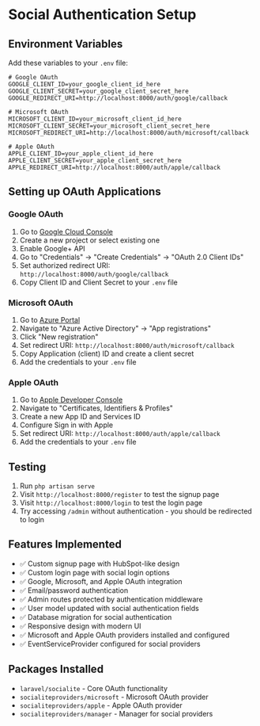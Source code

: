 # Social Authentication Setup

## Environment Variables

Add these variables to your `.env` file:

```env
# Google OAuth
GOOGLE_CLIENT_ID=your_google_client_id_here
GOOGLE_CLIENT_SECRET=your_google_client_secret_here
GOOGLE_REDIRECT_URI=http://localhost:8000/auth/google/callback

# Microsoft OAuth
MICROSOFT_CLIENT_ID=your_microsoft_client_id_here
MICROSOFT_CLIENT_SECRET=your_microsoft_client_secret_here
MICROSOFT_REDIRECT_URI=http://localhost:8000/auth/microsoft/callback

# Apple OAuth
APPLE_CLIENT_ID=your_apple_client_id_here
APPLE_CLIENT_SECRET=your_apple_client_secret_here
APPLE_REDIRECT_URI=http://localhost:8000/auth/apple/callback
```

## Setting up OAuth Applications

### Google OAuth
1. Go to [Google Cloud Console](https://console.cloud.google.com/)
2. Create a new project or select existing one
3. Enable Google+ API
4. Go to "Credentials" → "Create Credentials" → "OAuth 2.0 Client IDs"
5. Set authorized redirect URI: `http://localhost:8000/auth/google/callback`
6. Copy Client ID and Client Secret to your `.env` file

### Microsoft OAuth
1. Go to [Azure Portal](https://portal.azure.com/)
2. Navigate to "Azure Active Directory" → "App registrations"
3. Click "New registration"
4. Set redirect URI: `http://localhost:8000/auth/microsoft/callback`
5. Copy Application (client) ID and create a client secret
6. Add the credentials to your `.env` file

### Apple OAuth
1. Go to [Apple Developer Console](https://developer.apple.com/)
2. Navigate to "Certificates, Identifiers & Profiles"
3. Create a new App ID and Services ID
4. Configure Sign in with Apple
5. Set redirect URI: `http://localhost:8000/auth/apple/callback`
6. Add the credentials to your `.env` file

## Testing

1. Run `php artisan serve`
2. Visit `http://localhost:8000/register` to test the signup page
3. Visit `http://localhost:8000/login` to test the login page
4. Try accessing `/admin` without authentication - you should be redirected to login

## Features Implemented

- ✅ Custom signup page with HubSpot-like design
- ✅ Custom login page with social login options
- ✅ Google, Microsoft, and Apple OAuth integration
- ✅ Email/password authentication
- ✅ Admin routes protected by authentication middleware
- ✅ User model updated with social authentication fields
- ✅ Database migration for social authentication
- ✅ Responsive design with modern UI
- ✅ Microsoft and Apple OAuth providers installed and configured
- ✅ EventServiceProvider configured for social providers

## Packages Installed

- `laravel/socialite` - Core OAuth functionality
- `socialiteproviders/microsoft` - Microsoft OAuth provider
- `socialiteproviders/apple` - Apple OAuth provider
- `socialiteproviders/manager` - Manager for social providers
